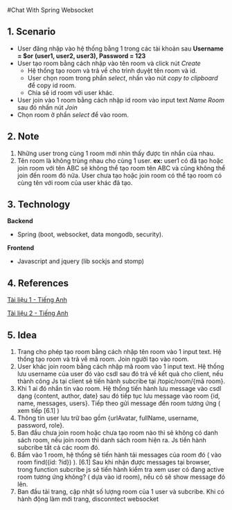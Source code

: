 #Chat With Spring Websocket
## 1. Scenario
* User đăng nhập vào hệ thống bằng 1 trong các tài khoản sau **Username = $or (user1, user2, user3), Password = 123**
* User tạo room bằng cách nhập vào tên room và click nút _Create_
    * Hệ thống tạo room và trả về cho trình duyệt tên room và id.
    * User chọn room trong phần _select_, nhấn vào nút _copy to clipboard_ để copy id room.
    * Chia sẽ id room với user khác.
* User join vào 1 room bằng cách nhập id room vào input text _Name Room_ sau đó nhấn nút _Join_
* Chọn room ở phần _select_ để vào room.
  
## 2. Note
1. Những user trong cùng 1 room mới nhìn thấy được tin nhắn của nhau.
2. Tên room là không trùng nhau cho cùng 1 user. **ex:** user1 có đã tạo hoặc join room với tên ABC sẽ không thể tạo room tên ABC và cũng không thể join đến room đó nữa. User chưa tạo hoặc join room có thể tạo room có cùng tên với room của user khác đã tạo.

## 3. Technology
**Backend**
* Spring (boot, websocket, data mongodb, security).

**Frontend**
* Javascript and jquery (lib sockjs and stomp)

## 4. References
[Tài liệu 1 - Tiếng Anh](https://docs.spring.io/spring/docs/current/spring-framework-reference/web.html#websocket-stomp-authentication)

[Tài liệu 2 - Tiếng Anh](https://docs.spring.io/spring-framework/docs/4.1.4.RELEASE/spring-framework-reference/html/websocket.html)

## 5. Idea
1. Trang cho phép tạo room bằng cách nhập tên room vào 1 input text. Hệ thống tạo room và trả về mã room. Join người tạo vào room.
2. User khác join room bằng cách nhập mã room vào 1 input text. Hệ thống lưu username của user đó vào csdl sau đó trả về kết quả cho client, nếu thành công Js tại client sẽ tiến hành  subcribe tại /topic/room/{mã room}.
3. Khi 1 ai đó nhắn tin vào room. Hệ thống tiến hành lưu message vào csdl dạng {content, author, date} sau đó tiếp tục lưu message vào room {id, name, messages, users}. Tiếp theo gửi message đến room tương ứng ( xem tiếp [6.1] )
4. Thông tin user lưu trữ bao gồm {urlAvatar, fullName, username, password, role}.
5. Ban đầu chưa join room hoặc chưa tạo room nào thì sẽ không có danh sách room, nếu join room thì danh sách room hiện ra. Js tiến hành subcribe tất cả các room đó.
6. Bấm vào 1 room, hệ thống sẽ tiến hành tải messages của room đó ( vào room find({id: ?id}) ). [6.1] Sau khi nhận được messages tại browser, trong function subcribe js sẽ tiến hành kiểm tra xem user có đang active room tương ứng không? ( dựa vào id room), nếu có sẽ show message đó lên.
7. Ban đầu tải trang, cập nhật số lượng room của 1 user và subcribe. Khi có hành động làm mới trang, disconntect websocket